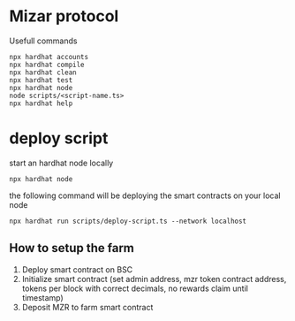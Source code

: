 # Mizar protocol

Usefull commands 

```shell
npx hardhat accounts
npx hardhat compile
npx hardhat clean
npx hardhat test
npx hardhat node
node scripts/<script-name.ts>
npx hardhat help
```

# deploy script
start an hardhat node locally 

```shell
npx hardhat node
```

the following command will be deploying the smart contracts on your local node

```shell
npx hardhat run scripts/deploy-script.ts --network localhost
```

## How to setup the farm

1. Deploy smart contract on BSC
2. Initialize smart contract (set admin address, mzr token contract address, tokens per block with correct decimals, no
   rewards claim until timestamp)
3. Deposit MZR to farm smart contract
